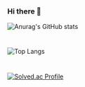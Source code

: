 ### Hi there 👋

<!--
**dhalsdl12/dhalsdl12** is a ✨ _special_ ✨ repository because its `README.md` (this file) appears on your GitHub profile.

Here are some ideas to get you started:

- 🔭 I’m currently working on ...
- 🌱 I’m currently learning ...
- 👯 I’m looking to collaborate on ...
- 🤔 I’m looking for help with ...
- 💬 Ask me about ...
- 📫 How to reach me: ...
- 😄 Pronouns: ...
- ⚡ Fun fact: ...
-->

![Anurag's GitHub stats](https://github-readme-stats.vercel.app/api?username=dhalsdl12&show_icons=true&layout=compact&theme=tokyonight)
#
![Top Langs](https://github-readme-stats.vercel.app/api/top-langs/?username=dhalsdl12&layout=compact&theme=tokyonight)
#
[![Solved.ac Profile](http://mazassumnida.wtf/api/v2/generate_badge?boj=dhalsdl12)](https://solved.ac/dhalsdl12/)
